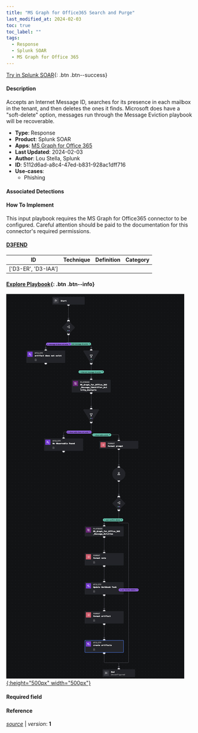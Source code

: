 ```yaml
---
title: "MS Graph for Office365 Search and Purge"
last_modified_at: 2024-02-03
toc: true
toc_label: ""
tags:
  - Response
  - Splunk SOAR
  - MS Graph for Office 365
---
```


[Try in Splunk SOAR](https://www.splunk.com/en_us/software/splunk-security-orchestration-and-automation.html){: .btn .btn--success}

#### Description

Accepts an Internet Message ID, searches for its presence in each mailbox in the tenant, and then deletes the ones it finds. Microsoft does have a &#34;soft-delete&#34; option, messages run through the Message Eviction playbook will be recoverable.

- **Type**: Response
- **Product**: Splunk SOAR
- **Apps**: [MS Graph for Office 365](https://splunkbase.splunk.com/apps?keyword=ms+graph+for+office+365&filters=product%3Asoar)
- **Last Updated**: 2024-02-03
- **Author**: Lou Stella, Splunk
- **ID**: 5112d6ad-a8c4-47ed-b831-928ac1dff716
- **Use-cases**:
  - Phishing

#### Associated Detections


#### How To Implement
This input playbook requires the MS Graph for Office365 connector to be configured.  Careful attention should be paid to the documentation for this connector&#39;s required permissions.


#### [D3FEND](https://d3fend.mitre.org/)

| ID          | Technique   | Definition     | Category       |
| ----------- | ----------- |--------------- |--------------- |
| [&#39;D3-ER&#39;, &#39;D3-IAA&#39;] | [](https://d3fend.mitre.org/technique/d3f:) |  |  |

#### [Explore Playbook](https://splunk.github.io/soar-playbook-viewer/?playbook=https://raw.githubusercontent.com/phantomcyber/playbooks/latest/MS_Graph_for_Office_365_Search_and_Purge.json){: .btn .btn--info}

[![explore](https://raw.githubusercontent.com/splunk/security_content/develop/playbooks/MS_Graph_for_Office_365_Search_and_Purge.png){:height="500px" width="500px"}](https://splunk.github.io/soar-playbook-viewer/?playbook=https://raw.githubusercontent.com/phantomcyber/playbooks/latest/MS_Graph_for_Office_365_Search_and_Purge.json)

#### Required field


#### Reference



[*source*](https://github.com/splunk/security_content/tree/develop/playbooks/MS_Graph_for_Office_365_Search_and_Purge.yml) \| *version*: **1**
